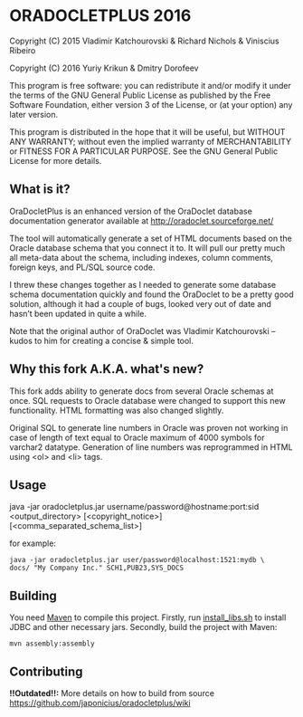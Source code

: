 ORADOCLETPLUS 2016
=============
Copyright (C) 2015  Vladimir Katchourovski & Richard Nichols & Viniscius Ribeiro

Copyright (C) 2016  Yuriy Krikun & Dmitry Dorofeev

This program is free software: you can redistribute it and/or modify
it under the terms of the GNU General Public License as published by
the Free Software Foundation, either version 3 of the License, or
(at your option) any later version.

This program is distributed in the hope that it will be useful,
but WITHOUT ANY WARRANTY; without even the implied warranty of
MERCHANTABILITY or FITNESS FOR A PARTICULAR PURPOSE.  See the
GNU General Public License for more details.

What is it?
-----------

OraDocletPlus is an enhanced version of the OraDoclet database documentation generator available at http://oradoclet.sourceforge.net/

The tool will automatically generate a set of HTML documents based on the Oracle database schema that you connect it to. It will pull our pretty much all meta-data about the schema, including indexes, column comments, foreign keys, and PL/SQL source code.

I threw these changes together as I needed to generate some database schema documentation quickly and found the OraDoclet to be a pretty good solution, although it had a couple of bugs, looked very out of date and hasn’t been updated in quite a while.

Note that the original author of OraDoclet was Vladimir Katchourovski – kudos to him for creating a concise & simple tool.

Why this fork A.K.A. what's new?
-----------
This fork adds ability to generate docs from several Oracle schemas at once. SQL requests to Oracle database were changed to support this new functionality. HTML formatting was also changed slightly. 

Original SQL to generate line numbers in Oracle was proven not working in case of length of text equal to Oracle maximum of 4000 symbols for varchar2 datatype. Generation of line numbers was reprogrammed in HTML using \<ol\> and \<li\> tags.

Usage
-----

java -jar oradocletplus.jar username/password@hostname:port:sid \<output\_directory\> [\<copyright\_notice\>] [\<comma\_separated\_schema\_list\>]

for example:

```
java -jar oradocletplus.jar user/password@localhost:1521:mydb \
docs/ "My Company Inc." SCH1,PUB23,SYS_DOCS
```

Building
-----
You need [Maven](https://maven.apache.org/) to compile this project. Firstly, run [install_libs.sh](./oradocletplus/install_libs.sh) to install JDBC and other necessary jars. Secondly, build the project with Maven:

```
mvn assembly:assembly
```

Contributing
-----
**!!Outdated!!:** More details on how to build from source https://github.com/japonicius/oradocletplus/wiki
